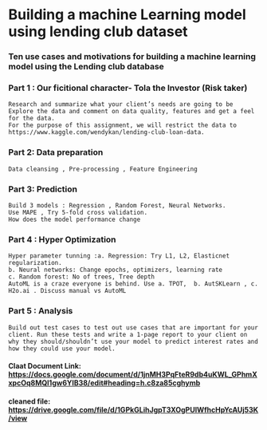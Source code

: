 # Building a machine Learning model using lending club dataset
### Ten use cases and motivations for building a machine learning model using the Lending club database

### Part 1 : Our ficitional character- Tola the Investor (Risk taker)
    Research and summarize what your client’s needs are going to be
    Explore the data and comment on data quality, features and get a feel for the data. 
    For the purpose of this assignment, we will restrict the data to https://www.kaggle.com/wendykan/lending-club-loan-data. 

### Part 2: Data preparation 
    Data cleansing , Pre-processing , Feature Engineering 

### Part 3: Prediction
    Build 3 models : Regression , Random Forest, Neural Networks. 
    Use MAPE , Try 5-fold cross validation. 
    How does the model performance change

### Part 4 : Hyper Optimization
    Hyper parameter tunning :a. Regression: Try L1, L2, Elasticnet regularization. 
    b. Neural networks: Change epochs, optimizers, learning rate  
    c. Random forest: No of trees, Tree depth
    AutoML is a craze everyone is behind. Use a. TPOT,  b. AutSKLearn , c. H2o.ai . Discuss manual vs AutoML 

### Part 5 : Analysis
    Build out test cases to test out use cases that are important for your client. Run these tests and write a 1-page report to your client on why they should/shouldn’t use your model to predict interest rates and how they could use your model.

#### Claat Document Link: https://docs.google.com/document/d/1jnMH3PqFteR9db4uKWL_GPhmXxpcOq8MQl1gw6YIB38/edit#heading=h.c8za85cghymb
#### cleaned file: https://drive.google.com/file/d/1GPkGLihJgpT3XOgPUlWfhcHpYcAUj53K/view
















